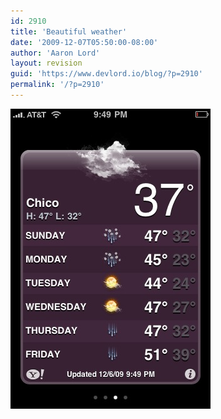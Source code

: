 ```yaml
---
id: 2910
title: 'Beautiful weather'
date: '2009-12-07T05:50:00-08:00'
author: 'Aaron Lord'
layout: revision
guid: 'https://www.devlord.io/blog/?p=2910'
permalink: '/?p=2910'
---
```


<p class="mobile-photo"><a href="/wp-content/uploads/2011/10/photo-769723.jpg"><img src="/wp-content/uploads/2011/10/photo-769723.jpg?w=200" border="0" alt="" /></a></p><div class="blogger-post-footer"><img width='1' height='1' src="https://www.devlord.io/blog/2009/12/07/beautiful-weather/"' /></div>